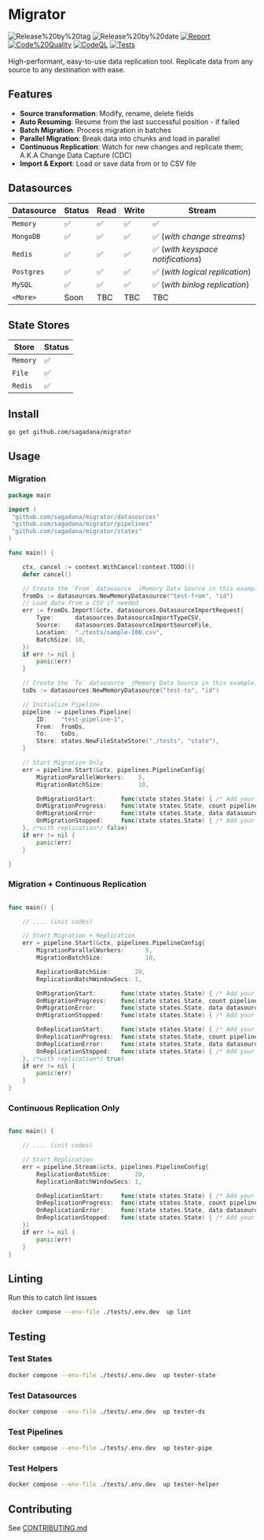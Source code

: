 # Migrator

<div align="start">
 <span>
  <img src="https://img.shields.io/github/v/release/sagadana/migrator?display_name=tag&sort=semver&logo=github&label=version" alt="Release%20by%20tag" />
  <img src="https://img.shields.io/github/release-date/sagadana/migrator?display_name=tag&sort=semver&logo=github&label=date" alt="Release%20by%20date" />
  <a href="https://goreportcard.com/report/github.com/sagadana/migrator" target="_blank"><img src="https://goreportcard.com/badge/github.com/sagadana/migrator" alt="Report" /></a>
  <a href="https://app.codacy.com/gh/sagadana/migrator/dashboard?utm_source=gh&utm_medium=referral&utm_content=&utm_campaign=Badge_grade" target="_blank"><img src="https://app.codacy.com/project/badge/Grade/d1b34caebf6e489da2da791249f38d73" alt="Code%20Quality" /></a>
  <a href="https://github.com/sagadana/migrator/actions/workflows/codeql.yml" target="_blank"><img src="https://github.com/sagadana/migrator/actions/workflows/codeql.yml/badge.svg" alt="CodeQL" /></a>
  <a href="https://github.com/sagadana/migrator/actions/workflows/release.yml" target="_blank"><img src="https://github.com/sagadana/migrator/actions/workflows/release.yml/badge.svg" alt="Tests" /></a>
 </span>
</div>

<br/>

<div align="start">
High-performant, easy-to-use data replication tool. Replicate data from any source to any destination with ease.
</div>

## Features

- **Source transformation**: Modify, rename, delete fields
- **Auto Resuming**: Resume from the last successful position - if failed
- **Batch Migration**: Process migration in batches
- **Parallel Migration**: Break data into chunks and load in parallel
- **Continuous Replication**: Watch for new changes and replicate them; A.K.A Change Data Capture (CDC)
- **Import & Export**: Load or save data from or to CSV file

## Datasources

| Datasource | Status | Read | Write | Stream                             |
| ---------- | ------ | ---- | ----- | ---------------------------------- |
| `Memory`   | ✅     | ✅   | ✅    | ✅                                 |
| `MongoDB`  | ✅     | ✅   | ✅    | ✅ (_with change streams_)         |
| `Redis`    | ✅     | ✅   | ✅    | ✅ (_with keyspace notifications_) |
| `Postgres` | ✅     | ✅   | ✅    | ✅ (_with logical replication_)    |
| `MySQL`    | ✅     | ✅   | ✅    | ✅ (_with binlog replication_)     |
| `<More>`   | Soon   | TBC  | TBC   | TBC                                |

## State Stores

| Store    | Status |
| -------- | ------ |
| `Memory` | ✅     |
| `File`   | ✅     |
| `Redis`  | ✅     |

## Install

```bash
go get github.com/sagadana/migrator
```

## Usage

### Migration

```go
package main

import (
 "github.com/sagadana/migrator/datasources"
 "github.com/sagadana/migrator/pipelines"
 "github.com/sagadana/migrator/states"
)

func main() {

    ctx, cancel := context.WithCancel(context.TODO())
    defer cancel()

    // Create the `From` datasource _(Memory Data Source in this example)_
    fromDs := datasources.NewMemoryDatasource("test-from", "id")
    // Load data from a CSV if needed
    err := fromDs.Import(&ctx, datasources.DatasourceImportRequest{
        Type:      datasources.DatasourceImportTypeCSV,
        Source:    datasources.DatasourceImportSourceFile,
        Location:  "./tests/sample-100.csv",
        BatchSize: 10,
    })
    if err != nil {
        panic(err)
    }

    // Create the `To` datasource _(Memory Data Source in this example)_
    toDs := datasources.NewMemoryDatasource("test-to", "id")

    // Initialize Pipeline
    pipeline := pipelines.Pipeline{
        ID:    "test-pipeline-1",
        From:  fromDs,
        To:    toDs,
        Store: states.NewFileStateStore("./tests", "state"),
    }

    // Start Migration Only
    err = pipeline.Start(&ctx, pipelines.PipelineConfig{
        MigrationParallelWorkers:    5,
        MigrationBatchSize:          10,

        OnMigrationStart:       func(state states.State) { /* Add your logic. E.g extra logs */ },
        OnMigrationProgress:    func(state states.State, count pipelines.DatasourcePushCount) { /* Add your logic. E.g extra logs */ },
        OnMigrationError:       func(state states.State, data datasources.DatasourcePushRequest, err error) { /* Add your logic. E.g extra logs */ },
        OnMigrationStopped:     func(state states.State) { /* Add your logic. E.g extra logs */ },
    }, /*with replication*/ false)
    if err != nil {
        panic(err)
    }

}

```

### Migration + Continuous Replication

```go

func main() {

    // .... (init codes)

    // Start Migration + Replication
    err = pipeline.Start(&ctx, pipelines.PipelineConfig{
        MigrationParallelWorkers:      5,
        MigrationBatchSize:            10,

        ReplicationBatchSize:       20,
        ReplicationBatchWindowSecs: 1,

        OnMigrationStart:       func(state states.State) { /* Add your logic. E.g extra logs */ },
        OnMigrationProgress:    func(state states.State, count pipelines.DatasourcePushCount) { /* Add your logic. E.g extra logs */ },
        OnMigrationError:       func(state states.State, data datasources.DatasourcePushRequest, err error) { /* Add your logic. E.g extra logs */ },
        OnMigrationStopped:     func(state states.State) { /* Add your logic. E.g extra logs */ },

        OnReplicationStart:     func(state states.State) { /* Add your logic. E.g extra logs */ },
        OnReplicationProgress:  func(state states.State, count pipelines.DatasourcePushCount) { /* Add your logic. E.g extra logs */ },
        OnReplicationError:     func(state states.State, data datasources.DatasourcePushRequest, err error) { /* Add your logic. E.g extra logs */ },
        OnReplicationStopped:   func(state states.State) { /* Add your logic. E.g extra logs */ },
    }, /*with replication*/ true)
    if err != nil {
        panic(err)
    }
}

```

### Continuous Replication Only

```go

func main() {

    // .... (init codes)

    // Start Replication
    err = pipeline.Stream(&ctx, pipelines.PipelineConfig{
        ReplicationBatchSize:       20,
        ReplicationBatchWindowSecs: 1,

        OnReplicationStart:     func(state states.State) { /* Add your logic. E.g extra logs */ },
        OnReplicationProgress:  func(state states.State, count pipelines.DatasourcePushCount) { /* Add your logic. E.g extra logs */ },
        OnReplicationError:     func(state states.State, data datasources.DatasourcePushRequest, err error) { /* Add your logic. E.g extra logs */ },
        OnReplicationStopped:   func(state states.State) { /* Add your logic. E.g extra logs */ },
    })
    if err != nil {
        panic(err)
    }
}

```

## Linting

Run this to catch lint issues

```sh
 docker compose --env-file ./tests/.env.dev  up lint
```

## Testing

### Test States

```sh
docker compose --env-file ./tests/.env.dev  up tester-state
```

### Test Datasources

```sh
docker compose --env-file ./tests/.env.dev  up tester-ds
```

### Test Pipelines

```sh
docker compose --env-file ./tests/.env.dev  up tester-pipe
```

### Test Helpers

```sh
docker compose --env-file ./tests/.env.dev  up tester-helper
```

## Contributing

See [CONTRIBUTING.md](CONTRIBUTING.md)
